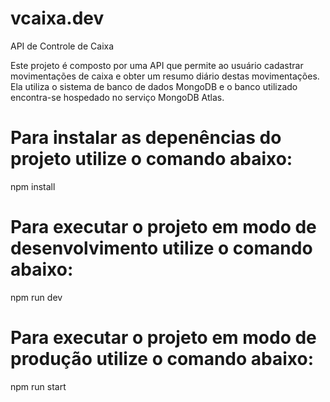 # vcaixa.dev
API de Controle de Caixa

Este projeto é composto por uma API que permite ao usuário cadastrar movimentações de caixa e obter um resumo diário destas movimentações. Ela utiliza o sistema de banco de dados MongoDB e o banco utilizado encontra-se hospedado no serviço MongoDB Atlas.

# Para instalar as depenências do projeto utilize o comando abaixo:
npm install

# Para executar o projeto em modo de desenvolvimento utilize o comando abaixo:
npm run dev

# Para executar o projeto em modo de produção utilize o comando abaixo:
npm run start
